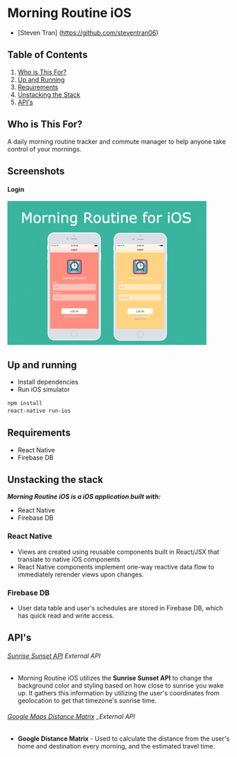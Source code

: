 # Morning Routine iOS

  - [Steven Tran] (https://github.com/steventran06)

## Table of Contents

1. [Who is This For?](#who-is-this-for)
1. [Up and Running](#up-and-running)
1. [Requirements](#requirements)
1. [Unstacking the Stack](#unstacking-the-stack)
1. [API's](#api's)

## Who is This For?

A daily morning routine tracker and commute manager to help anyone take control of your mornings.

## Screenshots
#### Login
<img src="https://github.com/steventran06/ios-morning-routine/blob/master/README_IMGS/MorningRoutine.png" width="450">

## Up and running
- Install dependencies
- Run iOS simulator

```sh
npm install
react-native run-ios
```

## Requirements

- React Native
- Firebase DB

## Unstacking the stack

_**Morning Routine iOS is a iOS application built with:**_
- React Native
- Firebase DB

### React Native
- Views are created using reusable components built in React/JSX that translate to native iOS components
- React Native components implement one-way reactive data flow to immediately rerender views upon changes.

### Firebase DB
- User data table and user's schedules are stored in Firebase DB, which has quick read and write access.

## API's

###### [Sunrise Sunset API](http://sunrise-sunset.org/api) _External API_
- Morning Routine iOS utilizes the **Sunrise Sunset API** to change the background color and styling based on how close to sunrise you wake up. It gathers this information by utilizing the user's coordinates from geolocation to get that timezone's sunrise time.

###### [Google Maps Distance Matrix](https://developers.google.com/maps/documentation/distance-matrix/) _External API
- **Google Distance Matrix** - Used to calculate the distance from the user's home and destination every morning, and the estimated travel time.